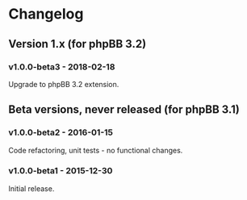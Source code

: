 # Changelog

## Version 1.x (for phpBB 3.2)

### v1.0.0-beta3 - 2018-02-18

Upgrade to phpBB 3.2 extension.

## Beta versions, never released (for phpBB 3.1)

### v1.0.0-beta2 - 2016-01-15

Code refactoring, unit tests - no functional changes.

### v1.0.0-beta1 - 2015-12-30

Initial release.


